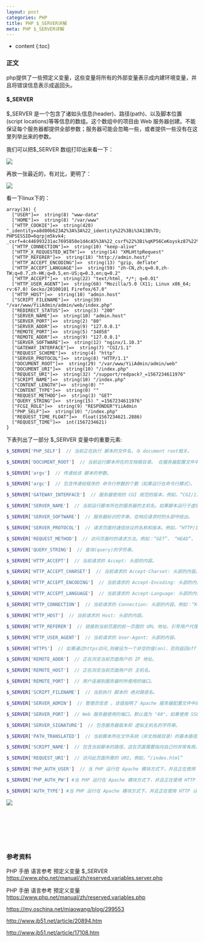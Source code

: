 ```yaml
---
layout: post
categories: PHP
title: PHP $_SERVER详解
meta: PHP $_SERVER详解
---
```

* content
{:toc}

### 正文

php提供了一些预定义变量，这些变量将所有的外部变量表示成内建环境变量，并且将错误信息表示成返回头。 

#### $_SERVER

$_SERVER 是一个包含了诸如头信息(header)、路径(path)、以及脚本位置(script locations)等等信息的数组。这个数组中的项目由 Web 服务器创建。不能保证每个服务器都提供全部参数；服务器可能会忽略一些，或者提供一些没有在这里列举出来的参数。

我们可以把$_SERVER 数组打印出来看一下：

![](https://raw.githubusercontent.com/iBaiYang/PictureWareroom/master/20190901/20190901001413.jpeg)

再放一张最近的，有对比，更明了：

![](https://raw.githubusercontent.com/iBaiYang/PictureWareroom/master/20190901/20190901001448.jpeg)

看一下linux下的：
```
array(34) {
  ["USER"]=>  string(8) "www-data"
  ["HOME"]=>  string(8) "/var/www"
  ["HTTP_COOKIE"]=>  string(420) "_identity=a8d00b623A2%3A%3A%22_identity%22%3Bi%3A13B%7D; PHPSESSID=6qrpjm5kvk4; _csrf=4c446993231ac7695850e1d4cA5%3A%22_csrf%22%3Bi%qKP56CeKoyskz87%22%3B%7D"
  ["HTTP_CONNECTION"]=>  string(10) "keep-alive"
  ["HTTP_X_REQUESTED_WITH"]=>  string(14) "XMLHttpRequest"
  ["HTTP_REFERER"]=>  string(18) "http://admin.host/"
  ["HTTP_ACCEPT_ENCODING"]=>  string(13) "gzip, deflate"
  ["HTTP_ACCEPT_LANGUAGE"]=>  string(59) "zh-CN,zh;q=0.8,zh-TW;q=0.7,zh-HK;q=0.5,en-US;q=0.3,en;q=0.2"
  ["HTTP_ACCEPT"]=>  string(22) "text/html, */*; q=0.01"
  ["HTTP_USER_AGENT"]=>  string(68) "Mozilla/5.0 (X11; Linux x86_64; rv:67.0) Gecko/20100101 Firefox/67.0"
  ["HTTP_HOST"]=>  string(10) "admin.host"
  ["SCRIPT_FILENAME"]=>  string(39) "/var/www/YiiAdmin/admin/web/index.php"
  ["REDIRECT_STATUS"]=>  string(3) "200"
  ["SERVER_NAME"]=>  string(10) "admin.host"
  ["SERVER_PORT"]=>  string(2) "80"
  ["SERVER_ADDR"]=>  string(9) "127.0.0.1"
  ["REMOTE_PORT"]=>  string(5) "34058"
  ["REMOTE_ADDR"]=>  string(9) "127.0.0.1"
  ["SERVER_SOFTWARE"]=>  string(12) "nginx/1.10.3"
  ["GATEWAY_INTERFACE"]=>  string(7) "CGI/1.1"
  ["REQUEST_SCHEME"]=>  string(4) "http"
  ["SERVER_PROTOCOL"]=>  string(8) "HTTP/1.1"
  ["DOCUMENT_ROOT"]=>  string(29) "/var/www/YiiAdmin/admin/web"
  ["DOCUMENT_URI"]=>  string(10) "/index.php"
  ["REQUEST_URI"]=>  string(32) "/support/redpack?_=1567234611976"
  ["SCRIPT_NAME"]=>  string(10) "/index.php"
  ["CONTENT_LENGTH"]=>  string(0) ""
  ["CONTENT_TYPE"]=>  string(0) ""
  ["REQUEST_METHOD"]=>  string(3) "GET"
  ["QUERY_STRING"]=>  string(15) "_=1567234611976"
  ["FCGI_ROLE"]=>  string(9) "RESPONDER"YiiAdmin
  ["PHP_SELF"]=>  string(10) "/index.php"
  ["REQUEST_TIME_FLOAT"]=>  float(1567234621.2886)
  ["REQUEST_TIME"]=>  int(1567234621)
}
```

下表列出了一部分 $_SERVER 变量中的重要元素:

```php
$_SERVER['PHP_SELF']  // 当前正在执行 脚本的文件名，与 document root相关。

$_SERVER['DOCUMENT_ROOT']  // 当前运行脚本所在的文档根目录。 在服务器配置文件中定义。

$_SERVER['argv']  // 传递给该 脚本的参数。

$_SERVER['argc']  // 包含传递给程序的 命令行参数的个数（如果运行在命令行模式）。

$_SERVER['GATEWAY_INTERFACE']  // 服务器使用的 CGI 规范的版本。例如，“CGI/1.1”。

$_SERVER['SERVER_NAME']  // 当前运行脚本所在的服务器的主机名。如果脚本运行于虚拟主机中，该名称是由那个虚拟主机所设置的值决定。

$_SERVER['SERVER_SOFTWARE']  // 服务器标识的字串，在响应请求时的头部中给出。

$_SERVER['SERVER_PROTOCOL']  // 请求页面时通信协议的名称和版本。例如，“HTTP/1.0”。

$_SERVER['REQUEST_METHOD']  // 访问页面时的请求方法。例如：“GET”、 “HEAD”， “POST”， “PUT”。

$_SERVER['QUERY_STRING']  // 查询(query)的字符串。

$_SERVER['HTTP_ACCEPT']  // 当前请求的 Accept: 头部的内容。

$_SERVER['HTTP_ACCEPT_CHARSET']  // 当前请求的 Accept-Charset: 头部的内容。例如：“iso-8859-1,*,utf-8”。

$_SERVER['HTTP_ACCEPT_ENCODING']  // 当前请求的 Accept-Encoding: 头部的内容。例如：“gzip”。

$_SERVER['HTTP_ACCEPT_LANGUAGE']  // 当前请求的 Accept-Language: 头部的内容。例如：“en”。

$_SERVER['HTTP_CONNECTION']  // 当前请求的 Connection: 头部的内容。例如：“Keep-Alive”。

$_SERVER['HTTP_HOST']  // 当前请求的 Host: 头部的内容。

$_SERVER['HTTP_REFERER']  // 链接到当前页面的前一页面的 URL 地址。引导用户代理到当前页的前一页的地址（如果存在）。由 user agent 设置决定。并不是所有的用户代理都会设置该项，有的还提供了修改 HTTP_REFERER 的功能。简言之，该值并不可信。)

$_SERVER['HTTP_USER_AGENT']  // 当前请求的 User-Agent: 头部的内容。

$_SERVER['HTTPS']  // 如果通过https访问,则被设为一个非空的值(on)，否则返回off

$_SERVER['REMOTE_ADDR']  // 正在浏览当前页面用户的 IP 地址。

$_SERVER['REMOTE_HOST']  // 正在浏览当前页面用户的 主机名。

$_SERVER['REMOTE_PORT']  // 用户连接到服务器时所使用的端口。

$_SERVER['SCRIPT_FILENAME']  // 当前执行 脚本的 绝对路径名。

$_SERVER['SERVER_ADMIN']  // 管理员信息 。该值指明了 Apache 服务器配置文件中的 SERVER_ADMIN 参数。如果脚本运行在一个虚拟主机上，则该值是那个虚拟主机的值。

$_SERVER['SERVER_PORT']  // Web 服务器使用的端口。默认值为 "80"。如果使用 SSL 安全连接，则这个值为用户设置的 HTTP 端口。

$_SERVER['SERVER_SIGNATURE']  // 包含服务器版本和 虚拟主机名的字符串。

$_SERVER['PATH_TRANSLATED']  // 当前脚本所在文件系统（非文档根目录）的基本路径。这是在服务器进行虚拟到真实路径的映像后的结果。

$_SERVER['SCRIPT_NAME']  // 包含当前脚本的路径。这在页面需要指向自己时非常有用。__FILE__ 常量包含当前脚本(例如包含文件)的完整路径和文件名。

$_SERVER['REQUEST_URI']  // 访问此页面所需的 URI。例如，“/index.html”

$_SERVER['PHP_AUTH_USER']  // 当 PHP 运行在 Apache 模块方式下，并且正在使用 HTTP 认证功能，这个变量便是用户输入的用户名。

$_SERVER['PHP_AUTH_PW'] #当 PHP 运行在 Apache 模块方式下，并且正在使用 HTTP 认证功能，这个变量便是用户输入的密码。

$_SERVER['AUTH_TYPE'] #当 PHP 运行在 Apache 模块方式下，并且正在使用 HTTP 认证功能，这个变量便是认证的类型 
```

![](https://raw.githubusercontent.com/iBaiYang/PictureWareroom/master/20190901/20190901001514.jpeg)

<br/><br/><br/><br/><br/>
### 参考资料

PHP 手册 语言参考 预定义变量 $_SERVER <https://www.php.net/manual/zh/reserved.variables.server.php>

PHP 手册 语言参考 预定义变量 <https://www.php.net/manual/zh/reserved.variables.php>

<https://my.oschina.net/miaowang/blog/299553>

<http://www.jb51.net/article/20894.htm>

<http://www.jb51.net/article/17108.htm>
